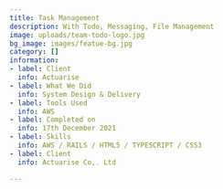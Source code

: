 ```yaml
---
title: Task Management
description: With Todo, Messaging, File Management
image: uploads/team-todo-logo.jpg
bg_image: images/featue-bg.jpg
category: []
information:
- label: Client
  info: Actuarise
- label: What We Did
  info: System Design & Delivery
- label: Tools Used
  info: AWS
- label: Completed on
  info: 17th December 2021
- label: Skills
  info: AWS / RAILS / HTML5 / TYPESCRIPT / CSS3
- label: Client
  info: Actuarise Co,. Ltd

---
```

